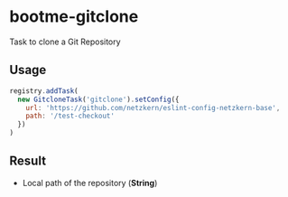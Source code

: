 # bootme-gitclone

Task to clone a Git Repository

## Usage

```js
registry.addTask(
  new GitcloneTask('gitclone').setConfig({
    url: 'https://github.com/netzkern/eslint-config-netzkern-base',
    path: '/test-checkout'
  })
)
```

## Result

- Local path of the repository (**String**)
